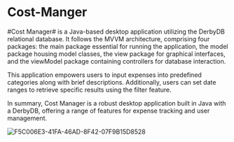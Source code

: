 # Cost-Manger
#Cost Manager# is a Java-based desktop application utilizing the DerbyDB relational database. It follows the MVVM architecture,
comprising four packages: the main package essential for running the application, the model package housing model classes,
the view package for graphical interfaces, and the viewModel package containing controllers for database interaction.

This application empowers users to input expenses into predefined categories along with brief descriptions. Additionally,
users can set date ranges to retrieve specific results using the filter feature. 

In summary, Cost Manager is a robust desktop application built in Java with a DerbyDB, offering a range of features for 
expense tracking and user management.

![F5C006E3-41FA-46AD-8F42-07F9B15D8528](https://github.com/Waleed2207/Cost-Manger/assets/62006481/f4a9fc72-f108-424c-9cf5-a489611231ac)
